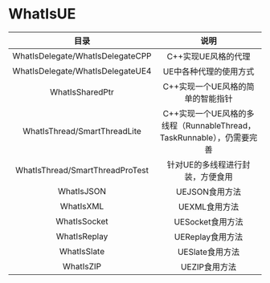 # WhatIsUE

| 目录 | 说明 |
| :----:| :----: |
| WhatIsDelegate/WhatIsDelegateCPP | C++实现UE风格的代理 |
| WhatIsDelegate/WhatIsDelegateUE4 | UE中各种代理的使用方式 |
| WhatIsSharedPtr | C++实现一个UE风格的简单的智能指针 |
| WhatIsThread/SmartThreadLite | C++实现一个UE风格的多线程（RunnableThread，TaskRunnable），仍需要完善 |
| WhatIsThread/SmartThreadProTest | 针对UE的多线程进行封装，方便食用 |
| WhatIsJSON | UEJSON食用方法 |
| WhatIsXML | UEXML食用方法 |
| WhatIsSocket | UESocket食用方法 |
| WhatIsReplay | UEReplay食用方法 |
| WhatIsSlate | UESlate食用方法 |
| WhatIsZIP | UEZIP食用方法 |

